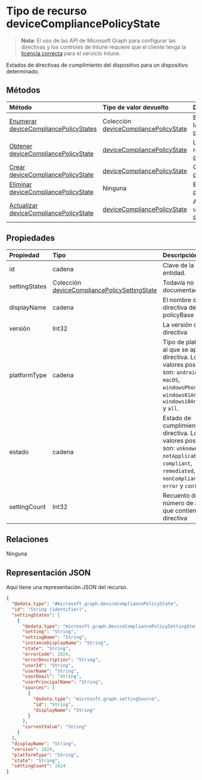 # <a name="devicecompliancepolicystate-resource-type"></a>Tipo de recurso deviceCompliancePolicyState

> **Nota:** El uso de las API de Microsoft Graph para configurar las directivas y los controles de Intune requiere que el cliente tenga la [licencia correcta](https://go.microsoft.com/fwlink/?linkid=839381) para el servicio Intune.

Estados de directivas de cumplimiento del dispositivo para un dispositivo determinado.
## <a name="methods"></a>Métodos
|Método|Tipo de valor devuelto|Descripción|
|:---|:---|:---|
|[Enumerar deviceCompliancePolicyStates](../api/intune_deviceconfig_devicecompliancepolicystate_list.md)|Colección [deviceCompliancePolicyState](../resources/intune_deviceconfig_devicecompliancepolicystate.md)|Enumere las propiedades y las relaciones de los objetos [deviceCompliancePolicyState](../resources/intune_deviceconfig_devicecompliancepolicystate.md).|
|[Obtener deviceCompliancePolicyState](../api/intune_deviceconfig_devicecompliancepolicystate_get.md)|[deviceCompliancePolicyState](../resources/intune_deviceconfig_devicecompliancepolicystate.md)|Lea las propiedades y las relaciones del objeto [deviceCompliancePolicyState](../resources/intune_deviceconfig_devicecompliancepolicystate.md).|
|[Crear deviceCompliancePolicyState](../api/intune_deviceconfig_devicecompliancepolicystate_create.md)|[deviceCompliancePolicyState](../resources/intune_deviceconfig_devicecompliancepolicystate.md)|Cree un objeto [deviceCompliancePolicyState](../resources/intune_deviceconfig_devicecompliancepolicystate.md).|
|[Eliminar deviceCompliancePolicyState](../api/intune_deviceconfig_devicecompliancepolicystate_delete.md)|Ninguna|Elimina un [deviceCompliancePolicyState](../resources/intune_deviceconfig_devicecompliancepolicystate.md).|
|[Actualizar deviceCompliancePolicyState](../api/intune_deviceconfig_devicecompliancepolicystate_update.md)|[deviceCompliancePolicyState](../resources/intune_deviceconfig_devicecompliancepolicystate.md)|Actualice las propiedades de un objeto [deviceCompliancePolicyState](../resources/intune_deviceconfig_devicecompliancepolicystate.md).|

## <a name="properties"></a>Propiedades
|Propiedad|Tipo|Descripción|
|:---|:---|:---|
|id|cadena|Clave de la entidad.|
|settingStates|Colección [deviceCompliancePolicySettingState](../resources/intune_deviceconfig_devicecompliancepolicysettingstate.md)|Todavía no documentado|
|displayName|cadena|El nombre de la directiva de este policyBase|
|versión|Int32|La versión de la directiva|
|platformType|cadena|Tipo de plataforma al que se aplica la directiva. Los valores posibles son: `android`, `iOS`, `macOS`, `windowsPhone81`, `windows81AndLater`, `windows10AndLater` y `all`.|
|estado|cadena|Estado de cumplimiento de la directiva. Los valores posibles son: `unknown`, `notApplicable`, `compliant`, `remediated`, `nonCompliant`, `error` y `conflict`.|
|settingCount|Int32|Recuento del número de ajustes que contiene una directiva|

## <a name="relationships"></a>Relaciones
Ninguna
## <a name="json-representation"></a>Representación JSON
Aquí tiene una representación JSON del recurso.
<!-- {
  "blockType": "resource",
  "keyProperty": "id",
  "@odata.type": "microsoft.graph.deviceCompliancePolicyState"
}
-->
``` json
{
  "@odata.type": "#microsoft.graph.deviceCompliancePolicyState",
  "id": "String (identifier)",
  "settingStates": [
    {
      "@odata.type": "microsoft.graph.deviceCompliancePolicySettingState",
      "setting": "String",
      "settingName": "String",
      "instanceDisplayName": "String",
      "state": "String",
      "errorCode": 1024,
      "errorDescription": "String",
      "userId": "String",
      "userName": "String",
      "userEmail": "String",
      "userPrincipalName": "String",
      "sources": [
        {
          "@odata.type": "microsoft.graph.settingSource",
          "id": "String",
          "displayName": "String"
        }
      ],
      "currentValue": "String"
    }
  ],
  "displayName": "String",
  "version": 1024,
  "platformType": "String",
  "state": "String",
  "settingCount": 1024
}
```



